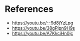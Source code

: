 
# References
- https://youtu.be/--9d8jYzLpg
- https://youtu.be/38gPipn9H9s
- https://youtu.be/A7KkciHn0jc
